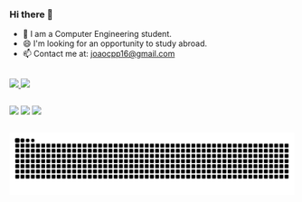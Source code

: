 ### Hi there 👋

- 🔭 I am a Computer Engineering student.
- 😄 I'm looking for an opportunity to study abroad.
- 📫 Contact me at: joaocpp16@gmail.com
##
 <div>
  <a href="https://github.com/piwzin">
  <img height="150em" src="https://github-readme-stats.vercel.app/api?username=piwzin&show_icons=true&theme=github_dark&include_all_commits=true&count_private=true"/>
  <img height="150em" src="https://github-readme-stats.vercel.app/api/top-langs/?username=piwzin&layout=compact&langs_count=7&theme=github_dark"/>
</div>
 
 ##
  
 <div> 
  <a href="https://instagram.com/joaovpp_" target="_blank"><img src="https://img.shields.io/badge/-Instagram-%23E4405F?style=for-the-badge&logo=instagram&logoColor=white" target="_blank"></a>
  <a href = "mailto:joaocpp16@gmail.com"><img src="https://img.shields.io/badge/-Gmail-%23333?style=for-the-badge&logo=gmail&logoColor=white" target="_blank"></a>
  <a href="https://www.linkedin.com/in/joaovpacheco" target="_blank"><img src="https://img.shields.io/badge/-LinkedIn-%230077B5?style=for-the-badge&logo=linkedin&logoColor=white" target="_blank"></a> 
  
  ##
 
  ![Snake animation](https://github.com/piwzin/cobrinha/blob/output/github-contribution-grid-snake.svg)
 
</div> 
  
